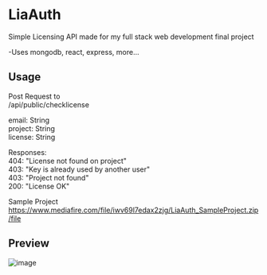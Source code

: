 # LiaAuth
Simple Licensing API
made for my full stack web development final project

-Uses mongodb, react, express, more...

## Usage

Post Request to<br />
/api/public/checklicense<br />

email: String<br />
project: String<br />
license: String<br />

Responses:<br />
404: "License not found on project"<br />
403: "Key is already used by another user"<br />
403: "Project not found"<br />
200: "License OK"<br />

Sample Project<br />
https://www.mediafire.com/file/iwv69l7edax2zjg/LiaAuth_SampleProject.zip/file

## Preview

![image](https://user-images.githubusercontent.com/73958774/130163611-1b37facd-2c8f-429f-92ea-73b8f25db0cc.png)
